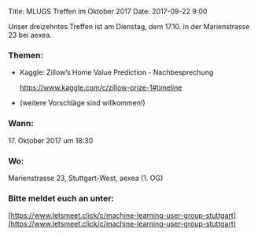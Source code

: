 Title: MLUGS Treffen im Oktober 2017
Date: 2017-09-22 9:00

Unser dreizehntes Treffen ist am Dienstag, dem 17.10. in der Marienstrasse 23 bei aexea.

### Themen:

- Kaggle: Zillow’s Home Value Prediction - Nachbesprechung

    https://www.kaggle.com/c/zillow-prize-1#timeline

- (weitere Vorschläge sind willkommen!)


### Wann:

<p>17. Oktober 2017 um 18:30</p>  

### Wo:

Marienstrasse 23, Stuttgart-West, aexea (1. OG)

### Bitte meldet euch an unter:
[https://www.letsmeet.click/c/machine-learning-user-group-stuttgart](https://www.letsmeet.click/c/machine-learning-user-group-stuttgart)
